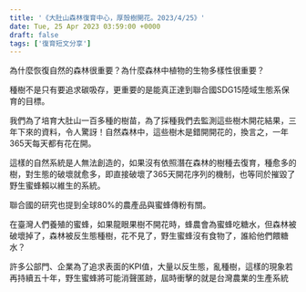 ```yaml
---
title: '《大肚山森林復育中心，厚殼樹開花。2023/4/25》'
date: Tue, 25 Apr 2023 03:59:00 +0000
draft: false
tags: ['復育短文分享']
---
```


為什麼恢復自然的森林很重要？為什麼森林中植物的生物多樣性很重要？

種樹不是只有要追求碳吸存，更重要的是能真正達到聯合國SDG15陸域生態系保育的目標。

我們為了培育大肚山一百多種的樹苗，為了採種我們去監測這些樹木開花結果，三年下來的資料，令人驚訝！自然森林中，這些樹木是錯開開花的，換言之，一年365天每天都有花在開。

這樣的自然系統是人無法創造的，如果沒有依照潛在森林的樹種去復育，種愈多的樹，對生態的破壞就愈多，即直接破壞了365天開花序列的機制，也等同於摧毀了野生蜜蜂賴以維生的系統。

聯合國的研究也提到全球80%的農產品與蜜蜂傳粉有關。

在臺灣人們養殖的蜜蜂，如果龍眼果樹不開花時，蜂農會為蜜蜂吃糖水，但森林被破壞掉了，森林被反生態種樹，花不見了，野生蜜蜂沒有食物了，誰給他們餵糖水？

許多公部門、企業為了追求表面的KPI值，大量以反生態，亂種樹，這樣的現象若再持續五十年，野生蜜蜂將可能消聲匿跡，屆時衝擊的就是台灣農業的生產系統